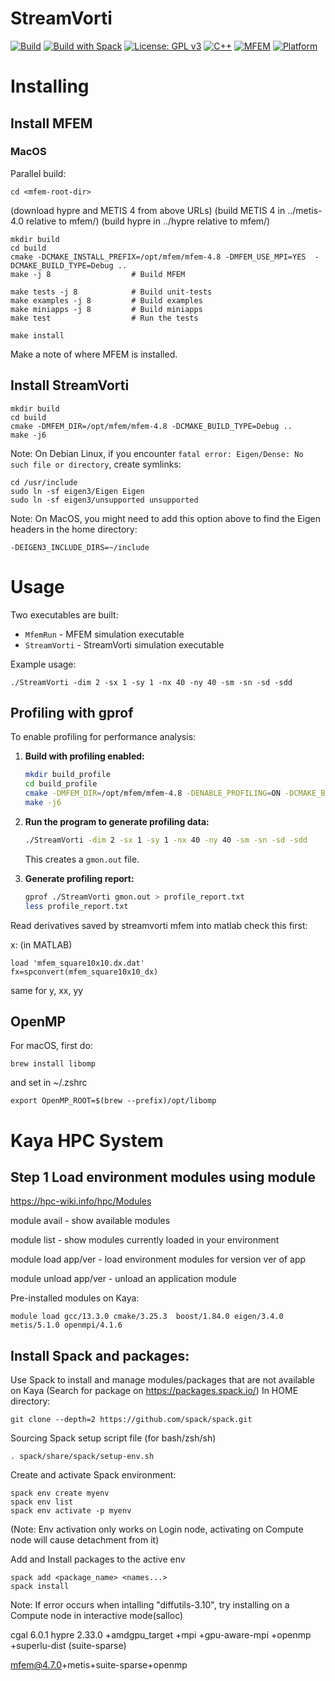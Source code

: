 # StreamVorti

[![Build](https://github.com/benzwick/StreamVorti/actions/workflows/build.yml/badge.svg)](https://github.com/benzwick/StreamVorti/actions/workflows/build.yml)
[![Build with Spack](https://github.com/benzwick/StreamVorti/actions/workflows/build-spack.yml/badge.svg)](https://github.com/benzwick/StreamVorti/actions/workflows/build-spack.yml)
[![License: GPL v3](https://img.shields.io/badge/License-GPLv3-blue.svg)](https://www.gnu.org/licenses/gpl-3.0)
[![C++](https://img.shields.io/badge/C%2B%2B-17-blue.svg)](https://en.wikipedia.org/wiki/C%2B%2B17)
[![MFEM](https://img.shields.io/badge/MFEM-4.8-green.svg)](https://mfem.org/)
[![Platform](https://img.shields.io/badge/platform-Linux%20%7C%20macOS-lightgrey.svg)](https://github.com/benzwick/StreamVorti)

# Installing

## Install MFEM

### MacOS

Parallel build:
```
cd <mfem-root-dir>
```

   (download hypre and METIS 4 from above URLs)
   (build METIS 4 in ../metis-4.0 relative to mfem/)
   (build hypre in ../hypre relative to mfem/)

```
mkdir build
cd build
cmake -DCMAKE_INSTALL_PREFIX=/opt/mfem/mfem-4.8 -DMFEM_USE_MPI=YES  -DCMAKE_BUILD_TYPE=Debug ..
make -j 8                  # Build MFEM
```

```
make tests -j 8            # Build unit-tests
make examples -j 8         # Build examples
make miniapps -j 8         # Build miniapps
make test                  # Run the tests

make install
```
Make a note of where MFEM is installed.


## Install StreamVorti

```
mkdir build
cd build
cmake -DMFEM_DIR=/opt/mfem/mfem-4.8 -DCMAKE_BUILD_TYPE=Debug ..
make -j6
```
Note: On Debian Linux, if you encounter `fatal error: Eigen/Dense: No such file or directory`, create symlinks:
```
cd /usr/include
sudo ln -sf eigen3/Eigen Eigen
sudo ln -sf eigen3/unsupported unsupported
```

Note: On MacOS, you might need to add this option above to find the Eigen headers in the home directory:
```
-DEIGEN3_INCLUDE_DIRS=~/include
```

# Usage

Two executables are built:
- `MfemRun` - MFEM simulation executable
- `StreamVorti` - StreamVorti simulation executable

Example usage:
```
./StreamVorti -dim 2 -sx 1 -sy 1 -nx 40 -ny 40 -sm -sn -sd -sdd
```

## Profiling with gprof

To enable profiling for performance analysis:

1. **Build with profiling enabled:**
   ```bash
   mkdir build_profile
   cd build_profile
   cmake -DMFEM_DIR=/opt/mfem/mfem-4.8 -DENABLE_PROFILING=ON -DCMAKE_BUILD_TYPE=Debug ..
   make -j6
   ```

2. **Run the program to generate profiling data:**
   ```bash
   ./StreamVorti -dim 2 -sx 1 -sy 1 -nx 40 -ny 40 -sm -sn -sd -sdd
   ```
   This creates a `gmon.out` file.

3. **Generate profiling report:**
   ```bash
   gprof ./StreamVorti gmon.out > profile_report.txt
   less profile_report.txt
   ```

Read derivatives saved by streamvorti mfem into matlab
check this first:

x: (in MATLAB)
```
load 'mfem_square10x10.dx.dat'
fx=spconvert(mfem_square10x10_dx)
```
same for y, xx, yy

## OpenMP

For macOS, first do:
```
brew install libomp
```
and set in ~/.zshrc
```
export OpenMP_ROOT=$(brew --prefix)/opt/libomp
```


# Kaya HPC System

## Step 1 Load environment modules using module

https://hpc-wiki.info/hpc/Modules

module avail - show available modules

module list - show modules currently loaded in your environment

module load app/ver - load environment modules for version ver of app

module unload app/ver - unload an application module

Pre-installed modules on Kaya:
```
module load gcc/13.3.0 cmake/3.25.3  boost/1.84.0 eigen/3.4.0 metis/5.1.0 openmpi/4.1.6
```

## Install Spack and packages:
Use Spack to install and manage modules/packages that are not available on Kaya
(Search for package on https://packages.spack.io/)
In HOME directory:
```
git clone --depth=2 https://github.com/spack/spack.git
```

Sourcing Spack setup script file (for bash/zsh/sh)
```
. spack/share/spack/setup-env.sh
```

Create and activate Spack environment:
```
spack env create myenv
spack env list
spack env activate -p myenv
```
(Note: Env activation only works on Login node, activating on Compute node will cause detachment from it)

Add and Install packages to the active env
```
spack add <package_name> <names...>
spack install
```
Note: If error occurs when intalling "diffutils-3.10", try installing on a Compute node in interactive mode(salloc)

cgal 6.0.1
hypre 2.33.0 +amdgpu_target +mpi +gpu-aware-mpi +openmp +superlu-dist
(suite-sparse)

mfem@4.7.0+metis+suite-sparse+openmp
